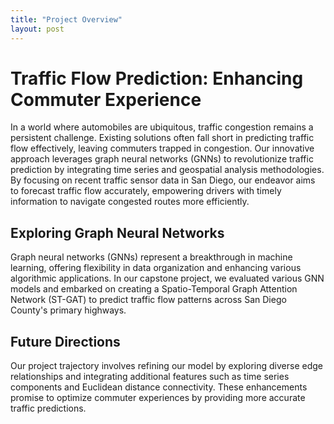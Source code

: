 ```yaml
---
title: "Project Overview"
layout: post
---
```


# Traffic Flow Prediction: Enhancing Commuter Experience

In a world where automobiles are ubiquitous, traffic congestion remains a persistent challenge. Existing solutions often fall short in predicting traffic flow effectively, leaving commuters trapped in congestion. Our innovative approach leverages graph neural networks (GNNs) to revolutionize traffic prediction by integrating time series and geospatial analysis methodologies. By focusing on recent traffic sensor data in San Diego, our endeavor aims to forecast traffic flow accurately, empowering drivers with timely information to navigate congested routes more efficiently.

## Exploring Graph Neural Networks

Graph neural networks (GNNs) represent a breakthrough in machine learning, offering flexibility in data organization and enhancing various algorithmic applications. In our capstone project, we evaluated various GNN models and embarked on creating a Spatio-Temporal Graph Attention Network (ST-GAT) to predict traffic flow patterns across San Diego County's primary highways.

## Future Directions

Our project trajectory involves refining our model by exploring diverse edge relationships and integrating additional features such as time series components and Euclidean distance connectivity. These enhancements promise to optimize commuter experiences by providing more accurate traffic predictions.
